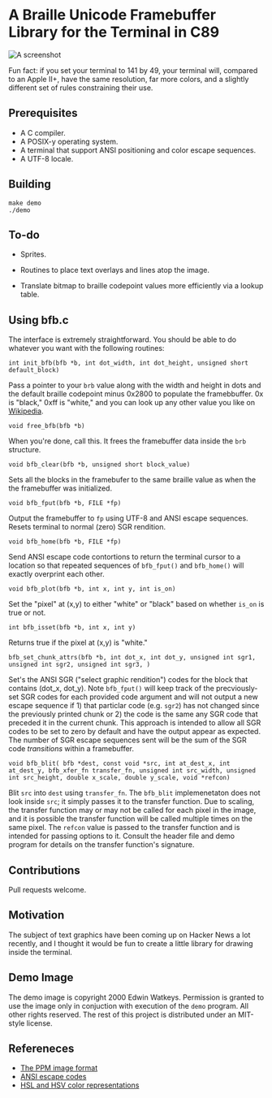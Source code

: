 # A Braille Unicode Framebuffer Library for the Terminal in C89

![A screenshot](https://poseur.com/the-game-of-life-beatriz-et-madeleine-in-braille.png)

Fun fact: if you set your terminal to 141 by 49, your terminal will,
compared to an Apple II+, have the same resolution, far more colors,
and a slightly different set of rules constraining their use.


## Prerequisites

* A C compiler.
* A POSIX-y operating system.
* A terminal that support ANSI positioning and color escape sequences.
* A UTF-8 locale.

## Building

```
make demo
./demo
```

## To-do

* Sprites.

* Routines to place text overlays and lines atop the image.

* Translate bitmap to braille codepoint values more efficiently via a
  lookup table.

## Using bfb.c

The interface is extremely straightforward. You should be able to do
whatever you want with the following routines:

`int init_bfb(bfb *b, int dot_width, int dot_height, unsigned short default_block)`

Pass a pointer to your `brb` value along with the width and height in
dots and the default braille codepoint minus 0x2800 to populate the
framebbuffer. 0x is "black," 0xff is "white," and you can look up any
other value you like on
[Wikipedia](https://en.wikipedia.org/wiki/Braille_Patterns#Identifying,_naming_and_ordering).

`void free_bfb(bfb *b)`

When you're done, call this. It frees the framebuffer data inside the
`brb` structure.

`void bfb_clear(bfb *b, unsigned short block_value)`

Sets all the blocks in the framebufer to the same braille value as
when the the framebuffer was initialized.

`void bfb_fput(bfb *b, FILE *fp)`

Output the framebuffer to `fp` using UTF-8 and ANSI escape
sequences. Resets terminal to normal (zero) SGR rendition.

`void bfb_home(bfb *b, FILE *fp)`

Send ANSI escape code contortions to return the terminal cursor to a
location so that repeated sequences of `bfb_fput()` and `bfb_home()`
will exactly overprint each other.

`void bfb_plot(bfb *b, int x, int y, int is_on)`

Set the "pixel" at (x,y) to either "white" or "black" based on whether
`is_on` is true or not.

`int bfb_isset(bfb *b, int x, int y)`

Returns true if the pixel at (x,y) is "white."

`bfb_set_chunk_attrs(bfb *b, int dot_x, int dot_y, unsigned int sgr1, unsigned int sgr2, unsigned int sgr3, )`

Set's the ANSI SGR ("select graphic rendition") codes for the block
that contains (dot_x, dot_y). Note `bfb_fput()` will keep track of the
precviously-set SGR codes for each provided code argument and will not
output a new escape sequence if 1) that particlar code (e.g. `sgr2`)
has not changed since the previously printed chunk or 2) the code is
the same any SGR code that preceded it in the current chunk. This
approach is intended to allow all SGR codes to be set to zero by
default and have the output appear as expected. The number of SGR
escape sequences sent will be the sum of the SGR code _transitions_
within a framebuffer.

`void bfb_blit(
  bfb *dest, const void *src,
  int at_dest_x, int at_dest_y,
  bfb_xfer_fn transfer_fn,
  unsigned int src_width,
  unsigned int src_height,
  double x_scale, double y_scale, void *refcon)`

Blit `src` into `dest` using `transfer_fn`. The `bfb_blit`
implemenetaton does not look inside `src`; it simply passes it to the
transfer function. Due to scaling, the transfer function may or may
not be called for each pixel in the image, and it is possible the
transfer function will be called multiple times on the same pixel. The
`refcon` value is passed to the transfer function and is intended for
passing options to it. Consult the header file and demo program for
details on the transfer function's signature.

## Contributions

Pull requests welcome.

## Motivation

The subject of text graphics have been coming up on Hacker News a lot
recently, and I thought it would be fun to create a little library for
drawing inside the terminal.

## Demo Image

The demo image is copyright 2000 Edwin Watkeys. Permission is granted
to use the image only in conjuction with execution of the `demo`
program. All other rights reserved. The rest of this project is
distributed under an MIT-style license.

## Refereneces

* [The PPM image format](http://netpbm.sourceforge.net/doc/ppm.html)
* [ANSI escape codes](https://en.wikipedia.org/wiki/ANSI_escape_code)
* [HSL and HSV color representations](https://en.wikipedia.org/wiki/HSL_and_HSV)
